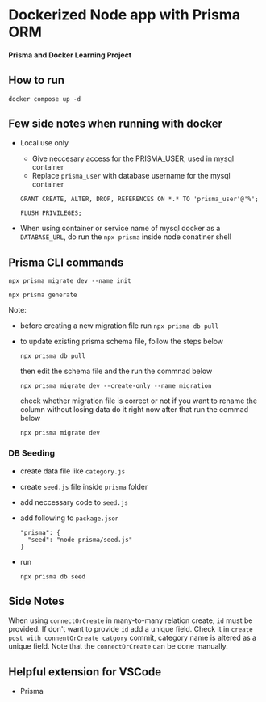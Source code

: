 # Dockerized Node app with Prisma ORM

#### Prisma and Docker Learning Project

## How to run

```
docker compose up -d
```

## Few side notes when running with docker

- Local use only

  - Give neccesary access for the PRISMA_USER, used in mysql container
  - Replace `prisma_user` with database username for the mysql container

  ```
  GRANT CREATE, ALTER, DROP, REFERENCES ON *.* TO 'prisma_user'@'%';
  ```

  ```
  FLUSH PRIVILEGES;
  ```

- When using container or service name of mysql docker as a `DATABASE_URL`, do run the `npx prisma` inside node conatiner shell

## Prisma CLI commands

```
npx prisma migrate dev --name init
```

```
npx prisma generate
```

Note:

- before creating a new migration file run `npx prisma db pull`
- to update existing prisma schema file, follow the steps below

  ```
  npx prisma db pull
  ```

  then edit the schema file and the run the commnad below

  ```
  npx prisma migrate dev --create-only --name migration
  ```

  check whether migration file is correct or not if you want to rename the column without losing data do it right now
  after that run the commad below

  ```
  npx prisma migrate dev
  ```

### DB Seeding

- create data file like `category.js`
- create `seed.js` file inside `prisma` folder
- add neccessary code to `seed.js`
- add following to `package.json`

  ```
  "prisma": {
    "seed": "node prisma/seed.js"
  }
  ```

- run
  ```
  npx prisma db seed
  ```

## Side Notes

When using `connectOrCreate` in many-to-many relation create, `id` must be provided. If don't want to provide `id` add a unique field. Check it in `create post with connentOrCreate catgory` commit, category name is altered as a unique field. Note that the `connectOrCreate` can be done manually.

## Helpful extension for VSCode

- Prisma
